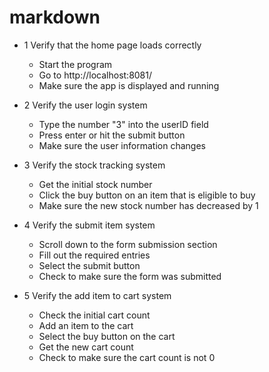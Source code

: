 # markdown

* 1 Verify that the home page loads correctly
    * Start the program
    * Go to http://localhost:8081/
    * Make sure the app is displayed and running

* 2 Verify the user login system
  * Type the number "3" into the userID field
  * Press enter or hit the submit button
  * Make sure the user information changes

* 3 Verify the stock tracking system
  * Get the initial stock number
  * Click the buy button on an item that is eligible to buy
  * Make sure the new stock number has decreased by 1

* 4 Verify the submit item system
  * Scroll down to the form submission section
  * Fill out the required entries
  * Select the submit button
  * Check to make sure the form was submitted

* 5 Verify the add item to cart system
  * Check the initial cart count
  * Add an item to the cart
  * Select the buy button on the cart
  * Get the new cart count
  * Check to make sure the cart count is not 0